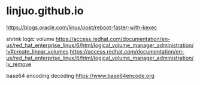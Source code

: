 # linjuo.github.io

https://blogs.oracle.com/linux/post/reboot-faster-with-kexec

shrink logic volume
https://access.redhat.com/documentation/en-us/red_hat_enterprise_linux/6/html/logical_volume_manager_administration/lv#create_linear_volumes
https://access.redhat.com/documentation/en-us/red_hat_enterprise_linux/6/html/logical_volume_manager_administration/lv_remove

base64 encoding decoding
https://www.base64encode.org
